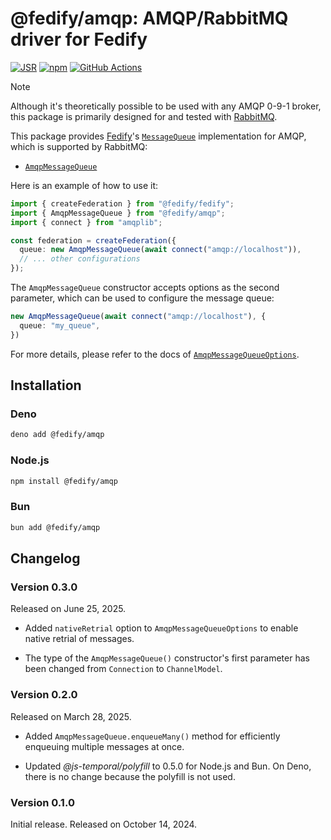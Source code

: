 <!-- deno-fmt-ignore-file -->

@fedify/amqp: AMQP/RabbitMQ driver for Fedify
=============================================

[![JSR][JSR badge]][JSR]
[![npm][npm badge]][npm]
[![GitHub Actions][GitHub Actions badge]][GitHub Actions]

> [!NOTE]
>
> Although it's theoretically possible to be used with any AMQP 0-9-1 broker,
> this package is primarily designed for and tested with [RabbitMQ].

This package provides [Fedify]'s [`MessageQueue`] implementation for AMQP, which
is supported by RabbitMQ:

 -  [`AmqpMessageQueue`]

Here is an example of how to use it:

~~~~ typescript
import { createFederation } from "@fedify/fedify";
import { AmqpMessageQueue } from "@fedify/amqp";
import { connect } from "amqplib";

const federation = createFederation({
  queue: new AmqpMessageQueue(await connect("amqp://localhost")),
  // ... other configurations
});
~~~~

The `AmqpMessageQueue` constructor accepts options as the second
parameter, which can be used to configure the message queue:

~~~~ typescript
new AmqpMessageQueue(await connect("amqp://localhost"), {
  queue: "my_queue",
})
~~~~

For more details, please refer to the docs of [`AmqpMessageQueueOptions`].

[JSR]: https://jsr.io/@fedify/amqp
[JSR badge]: https://jsr.io/badges/@fedify/amqp
[npm]: https://www.npmjs.com/package/@fedify/amqp
[npm badge]: https://img.shields.io/npm/v/@fedify/amqp?logo=npm
[GitHub Actions]: https://github.com/fedify-dev/amqp/actions/workflows/main.yaml
[GitHub Actions badge]: https://github.com/fedify-dev/amqp/actions/workflows/main.yaml/badge.svg
[RabbitMQ]: https://www.rabbitmq.com/
[Fedify]: https://fedify.dev/
[`KvStore`]: https://jsr.io/@fedify/fedify/doc/federation/~/KvStore
[`MessageQueue`]: https://jsr.io/@fedify/fedify/doc/federation/~/MessageQueue
[`AmqpMessageQueue`]: https://jsr.io/@fedify/amqp/doc/mq/~/AmqpMessageQueue
[`AmqpMessageQueueOptions`]: https://jsr.io/@fedify/amqp/doc/mq/~/AmqpMessageQueueOptions


Installation
------------

### Deno

~~~~ sh
deno add @fedify/amqp
~~~~

### Node.js

~~~~ sh
npm install @fedify/amqp
~~~~

### Bun

~~~~ sh
bun add @fedify/amqp
~~~~


Changelog
---------

### Version 0.3.0

Released on June 25, 2025.

 -  Added `nativeRetrial` option to `AmqpMessageQueueOptions` to enable
    native retrial of messages.

 -  The type of the `AmqpMessageQueue()` constructor's first parameter has been
    changed from `Connection` to `ChannelModel`.

### Version 0.2.0

Released on March 28, 2025.

 -  Added `AmqpMessageQueue.enqueueMany()` method for efficiently enqueuing
    multiple messages at once.

 -  Updated *@js-temporal/polyfill* to 0.5.0 for Node.js and Bun. On Deno,
    there is no change because the polyfill is not used.

### Version 0.1.0

Initial release.  Released on October 14, 2024.
